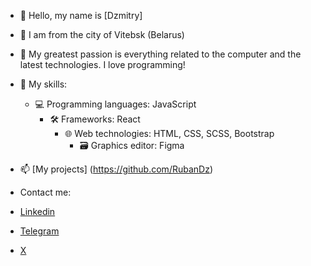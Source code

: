 - 👋 Hello, my name is [Dzmitry]
- 👀 I am from the city of Vitebsk (Belarus)
- 🌱 My greatest passion is everything related to the computer and the latest technologies. I love programming!
- 💞️ My skills: 
  - 💻 Programming languages: JavaScript
    - 🛠 Frameworks: React
      - 🌐 Web technologies: HTML, CSS, SCSS, Bootstrap
        - 🗃 Graphics editor: Figma
- 📫 [My projects] (https://github.com/RubanDz)

- Contact me:
- [Linkedin](https://www.linkedin.com/in/dzmitry-ivanov-11460b2aa/)
- [Telegram](https://t.me/RDI2023)
- [X](https://twitter.com/Dzmitry_25/)

<!---
RubanDz/RubanDz is a ✨ special ✨ repository because its `README.md` (this file) appears on your GitHub profile.
You can click the Preview link to take a look at your changes.
--->
